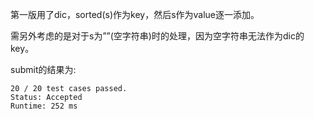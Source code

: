 第一版用了dic，sorted(s)作为key，然后s作为value逐一添加。

需另外考虑的是对于s为””(空字符串)时的处理，因为空字符串无法作为dic的key。

submit的结果为:
```
20 / 20 test cases passed.
Status: Accepted
Runtime: 252 ms
```
